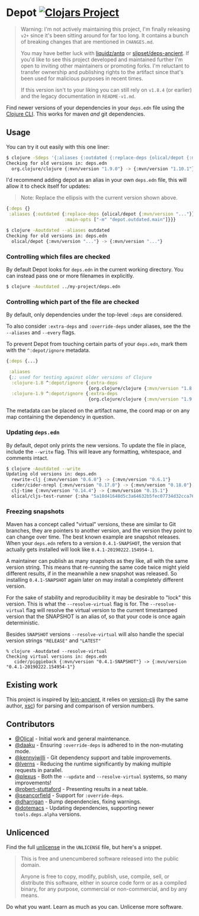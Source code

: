 # Depot [![Clojars Project](https://img.shields.io/clojars/v/olical/depot.svg)](https://clojars.org/olical/depot)

> Warning: I'm not actively maintaining this project, I'm finally releasing `v2+` since it's been sitting around for far too long. It contains a bunch of breaking changes that are mentioned in `CHANGES.md`.
>
> You may have better luck with [liquidz/antq](https://github.com/liquidz/antq) or [slipset/deps-ancient](https://github.com/slipset/deps-ancient). If you'd like to see this project developed and maintained further I'm open to inviting other maintainers or promoting forks. I'm reluctant to transfer ownership and publishing rights to the artifact since that's been used for malicious purposes in recent times.
>
> If this version isn't to your liking you can still rely on `v1.8.4` (or earlier) and the legacy documentation in `README-v1.md`.

Find newer versions of your dependencies in your `deps.edn` file using the [Clojure CLI][cli]. This works for maven _and_ git dependencies.

## Usage

You can try it out easily with this one liner:

```bash
$ clojure -Sdeps '{:aliases {:outdated {:replace-deps {olical/depot {:mvn/version "2.2.0"}}}}}' -M:outdated -m depot.outdated.main
Checking for old versions in: deps.edn
  org.clojure/clojure {:mvn/version "1.9.0"} -> {:mvn/version "1.10.1"}
```

I'd recommend adding depot as an alias in your own `deps.edn` file, this will allow it to check itself for updates:

> Note: Replace the ellipsis with the current version shown above.

```clojure
{:deps {}
 :aliases {:outdated {:replace-deps {olical/depot {:mvn/version "..."}}
                      :main-opts ["-m" "depot.outdated.main"]}}}
```

```bash
$ clojure -Aoutdated --aliases outdated
Checking for old versions in: deps.edn
  olical/depot {:mvn/version "..."} -> {:mvn/version "..."}
```

### Controlling which files are checked

By default Depot looks for `deps.edn` in the current working directory. You
can instead pass one or more filenames in explicitly.

``` bash
$ clojure -Aoutdated ../my-project/deps.edn
```

### Controlling which part of the file are checked

By default, only dependencies under the top-level `:deps` are considered.

To also consider `:extra-deps` and `:override-deps` under aliases, see
the the `--aliases` and `--every` flags.

To prevent Depot from touching certain parts of your `deps.edn`, mark
them with the `^:depot/ignore` metadata.

``` clojure
{:deps {...}

 :aliases
 {;; used for testing against older versions of Clojure
  :clojure-1.8 ^:depot/ignore {:extra-deps
                               {org.clojure/clojure {:mvn/version "1.8.0"}}}
  :clojure-1.9 ^:depot/ignore {:extra-deps
                               {org.clojure/clojure {:mvn/version "1.9.0"}}}}}
```

The metadata can be placed on the artifact name, the coord map or on
any map containing the dependency in question.

### Updating `deps.edn`

By default, depot only prints the new versions. To update the file in
place, include the `--write` flag. This will leave any formatting,
whitespace, and comments intact.

```bash
$ clojure -Aoutdated --write
Updating old versions in: deps.edn
  rewrite-clj {:mvn/version "0.6.0"} -> {:mvn/version "0.6.1"}
  cider/cider-nrepl {:mvn/version "0.17.0"} -> {:mvn/version "0.18.0"}
  clj-time {:mvn/version "0.14.4"} -> {:mvn/version "0.15.1"}
  olical/cljs-test-runner {:sha "5a18d41648d5c3a64632b5fec07734d32cca7671"} -> {:sha "da9710b389782d4637ef114176f6e741225e16f0"}
```


### Freezing snapshots

Maven has a concept called "virtual" versions, these are similar to Git branches, they are pointers to another version, and the version they point to can change over time. The best known example are snapshot releases. When your `deps.edn` refers to a version `0.4.1-SNAPSHOT`, the version that actually gets installed will look like `0.4.1-20190222.154954-1`.

A maintainer can publish as many snapshots as they like, all with the same version string. This means that re-running the same code twice might yield different results, if in the meanwhile a new snapshot was released. So installing `0.4.1-SNAPSHOT` again later on may install a completely different version.

For the sake of stability and reproducibility it may be desirable to "lock" this version. This is what the `--resolve-virtual` flag is for. The `--resolve-virtual` flag will resolve the virtual version to the current timestamped version that the SNAPSHOT is an alias of, so that your code is once again deterministic.

Besides `SNAPSHOT` versions `--resolve-virtual` will also handle the special version strings `"RELEASE"` and `"LATEST"`

```
% clojure -Aoutdated --resolve-virtual
Checking virtual versions in: deps.edn
   cider/piggieback {:mvn/version "0.4.1-SNAPSHOT"} -> {:mvn/version "0.4.1-20190222.154954-1"}
```

## Existing work

This project is inspired by [lein-ancient][], it relies on [version-clj][] (by the same author, [xsc][]) for parsing and comparison of version numbers.

## Contributors

 * [@Olical](https://github.com/Olical) - Initial work and general maintenance.
 * [@daaku](https://github.com/daaku) - Ensuring `:override-deps` is adhered to in the non-mutating mode.
 * [@kennyjwilli](https://github.com/kennyjwilli) - Git dependency support and table improvements.
 * [@lverns](https://github.com/lverns) - Reducing the runtime significantly by making multiple requests in parallel.
 * [@plexus](https://github.com/plexus) - Both the `--update` and `--resolve-virtual` systems, so many improvements!
 * [@robert-stuttaford](https://github.com/robert-stuttaford) - Presenting results in a neat table.
 * [@seancorfield](https://github.com/seancorfield) - Support for `:override-deps`.
 * [@dharrigan](https://github.com/dharrigan) - Bump dependencies, fixing warnings.
 * [@dotemacs](https://github.com/dotemacs) - Updating dependencies, supporting newer `tools.deps.alpha` versions.

## Unlicenced

Find the full [unlicense][] in the `UNLICENSE` file, but here's a snippet.

>This is free and unencumbered software released into the public domain.
>
>Anyone is free to copy, modify, publish, use, compile, sell, or distribute this software, either in source code form or as a compiled binary, for any purpose, commercial or non-commercial, and by any means.

Do what you want. Learn as much as you can. Unlicense more software.

[unlicense]: http://unlicense.org/
[lein-ancient]: https://github.com/xsc/lein-ancient
[version-clj]: https://github.com/xsc/version-clj
[xsc]: https://github.com/xsc
[cli]: https://clojure.org/guides/deps_and_cli
